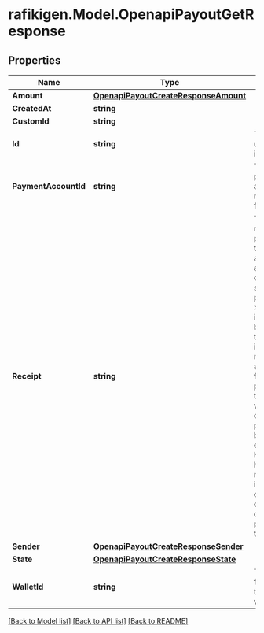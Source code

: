 # rafikigen.Model.OpenapiPayoutGetResponse

## Properties

Name | Type | Description | Notes
------------ | ------------- | ------------- | -------------
**Amount** | [**OpenapiPayoutCreateResponseAmount**](OpenapiPayoutCreateResponseAmount.md) |  | [optional] 
**CreatedAt** | **string** |  | [optional] 
**CustomId** | **string** |  | [optional] 
**Id** | **string** | The payout unique identifier | [optional] 
**PaymentAccountId** | **string** | The recipient payment account receiving funds | [optional] 
**Receipt** | **string** | The reference provided by the recipient account&#39;s actual bank or telco on a successful payout.  &gt; ⚠️ &gt; It&#39;s important to be aware that this information might not be accessible for every payout. If there&#39;s no way for us to obtain it, this property will be omitted entirely. Hence, we highly recommend implementing conditional checks to confirm the presence of this property. | [optional] 
**Sender** | [**OpenapiPayoutCreateResponseSender**](OpenapiPayoutCreateResponseSender.md) |  | [optional] 
**State** | [**OpenapiPayoutCreateResponseState**](OpenapiPayoutCreateResponseState.md) |  | [optional] 
**WalletId** | **string** | The wallet ID from which the money will disburse | [optional] 

[[Back to Model list]](../README.md#documentation-for-models) [[Back to API list]](../README.md#documentation-for-api-endpoints) [[Back to README]](../README.md)

